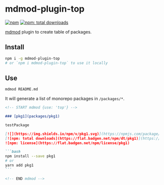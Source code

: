 # mdmod-plugin-top

[![npm](https://flat.badgen.net/npm/v/mdmod-plugin-top)][npm-url]
[![npm: total downloads](https://flat.badgen.net/npm/dt/mdmod-plugin-top)][npm-url]

[npm-url]: https://npmjs.org/package/mdmod-plugin-top

[mdmod](https://github.com/uetchy/mdmod) plugin to create table of packages.

## Install

```bash
npm i -g mdmod-plugin-top
# or `npm i mdmod-plugin-top` to use it locally
```

## Use

```bash
mdmod README.md
```

It will generate a list of monorepo packages in `/packages/*`.

````md
<!-- START mdmod {use: 'top'} -->

### [pkg1](packages/pkg1)

testPackage

[![](https://img.shields.io/npm/v/pkg1.svg)](https://npmjs.com/package/pkg1)
[![npm: total downloads](https://flat.badgen.net/npm/dt/pkg1)](https://npmjs.com/package/pkg1)
![npm: license](https://flat.badgen.net/npm/license/pkg1)

```bash
npm install --save pkg1
# or
yarn add pkg1
```

<!-- END mdmod -->
````
